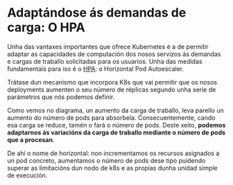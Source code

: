 # Adaptándose ás demandas de carga: O HPA

Unha das vantaxes importantes que ofrece Kubernetes é a de permitir adaptar as capacidades de computación dos nosos servizos ás demandas e cargas de traballo solicitadas para os usuarios. Unha das medidas fundamentais para iso é o [HPA](https://kubernetes.io/docs/tasks/run-application/horizontal-pod-autoscale/): o Horizontal Pod Autoescaler. 

Trátase dun mecanismo que incorpora K8s que vai permitir que os nosos deployments aumenten o seu número de réplicas segundo unha serie de parámetros que nós podemos definir.

 

Como vemos no diagrama, un aumento da carga de traballo, leva parello un aumento do número de pods para absorbela. Consecuentemente, cando esa carga se reduce, tamén o fará o número de pods. Deste xeito, **podemos adaptarnos ás variacións da carga de traballo mediante o número de pods que a procesan**.

De ahí o nome de horizontal: non incrementamos os recursos asignados a un pod concreto, aumentamos o número de pods dese tipo puidendo superar as limitacións dun nodo de k8s e as propias dunha unidad simple de execución. 





